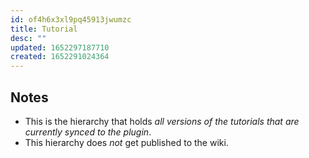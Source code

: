 ```yaml
---
id: of4h6x3xl9pq45913jwumzc
title: Tutorial
desc: ""
updated: 1652297187710
created: 1652291024364
---
```


## Notes

- This is the hierarchy that holds _all versions of the tutorials that are currently synced to the plugin_.
- This hierarchy does _not_ get published to the wiki.
